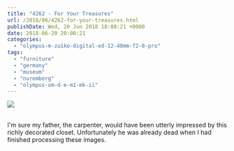 ```yaml
---
title: "4262 - For Your Treasures"
url: /2018/06/4262-for-your-treasures.html
publishDate: Wed, 20 Jun 2018 18:00:21 +0000
date: 2018-06-20 20:00:21
categories: 
  - "olympus-m-zuiko-digital-ed-12-40mm-f2-8-pro"
tags: 
  - "furniture"
  - "germany"
  - "museum"
  - "nuremberg"
  - "olympus-om-d-e-m1-mk-ii"
---
```

<div class="container">
<div class="center"><a target="_blank" href="https://d25zfm9zpd7gm5.cloudfront.net/1200x1200/2017/20170620_151228_lr.jpg"><img class="webfeedsFeaturedVisual" src="https://d25zfm9zpd7gm5.cloudfront.net/0600x0600/2017/20170620_151228_lr.jpg" /></a></div>
</div>
<br />

I'm sure my father, the carpenter, would have been utterly impressed by this richly decorated closet. Unfortunately he was already dead when I had finished processing these images.
